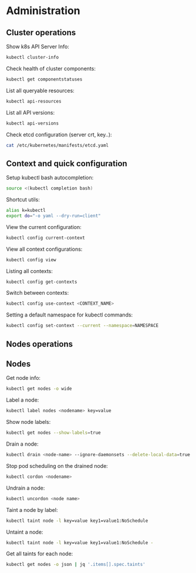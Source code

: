 # Administration

## Cluster operations

Show k8s API Server Info:

```bash
kubectl cluster-info
```

Check health of cluster components:

```bash
kubectl get componentstatuses
```

List all queryable resources:

```bash
kubectl api-resources
```

List all API versions:

```bash
kubectl api-versions
```

Check etcd configuration (server crt, key..):

```bash
cat /etc/kubernetes/manifests/etcd.yaml
```


## Context and quick configuration

Setup kubectl bash autocompletion:

```bash
source <(kubectl completion bash)
```

Shortcut utils:

```bash
alias k=kubectl
export do="-o yaml --dry-run=client"
```

View the current configuration:

```bash
kubectl config current-context
```

View all context configurations:

```bash
kubectl config view
```

Listing all contexts:

```bash
kubectl config get-contexts
```

Switch between contexts:

```bash
kubectl config use-context <CONTEXT_NAME>
```

Setting a default namespace for kubectl commands:

``` bash
kubectl config set-context --current --namespace=NAMESPACE
```

## Nodes operations

## Nodes

Get node info:

```bash
kubectl get nodes -o wide
```

Label a node:

```bash
kubectl label nodes <nodename> key=value
```

Show node labels:

```bash
kubectl get nodes --show-labels=true
```

Drain a node:

```bash
kubectl drain <node-name> --ignore-daemonsets --delete-local-data=true --force
```

Stop pod scheduling on the drained node:

```bash
kubectl cordon <nodename>
```

Undrain a node:

```bash
kubectl uncordon <node name>
```

Taint a node by label:

```bash
kubectl taint node -l key=value key1=value1:NoSchedule
```

Untaint a node:

```bash
kubectl taint node -l key=value key1=value1:NoSchedule -
```

Get all taints for each node:

```bash
kubectl get nodes -o json | jq '.items[].spec.taints'
```



